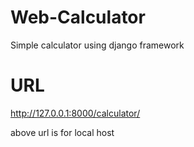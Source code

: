# Web-Calculator
Simple calculator using django framework
# URL
http://127.0.0.1:8000/calculator/


above url is for local host

